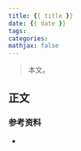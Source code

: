 ```yaml
---
title: {{ title }}
date: {{ date }}
tags:
categories:
mathjax: false
---
```


> 本文。

<!--more-->

## 正文

> 

### 参考资料

- 